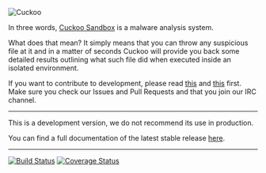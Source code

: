 ![Cuckoo](http://cuckoosandbox.org/graphic/cuckoo.png)

In three words, [Cuckoo Sandbox](http://www.cuckoosandbox.org) is a malware
analysis system.

What does that mean? It simply means that you can throw any suspicious file at
it and in a matter of seconds Cuckoo will provide you back some detailed
results outlining what such file did when executed inside an isolated
environment.

If you want to contribute to development, please read
[this](http://www.cuckoosandbox.org/development.html) and
[this](http://www.cuckoofoundation.org/contribute.html) first. Make sure you
check our Issues and Pull Requests and that you join our IRC channel.

<hr />

This is a development version, we do not recommend its use in production.

You can find a full documentation of the latest stable release
[here](http://docs.cuckoosandbox.org).

<hr />

[![Build Status](https://travis-ci.org/cuckoosandbox/cuckoo.png?branch=package)](https://travis-ci.org/cuckoosandbox/cuckoo)
[![Coverage Status](https://coveralls.io/repos/github/cuckoosandbox/cuckoo/badge.svg?branch=package)](https://coveralls.io/github/cuckoosandbox/cuckoo?branch=package)
